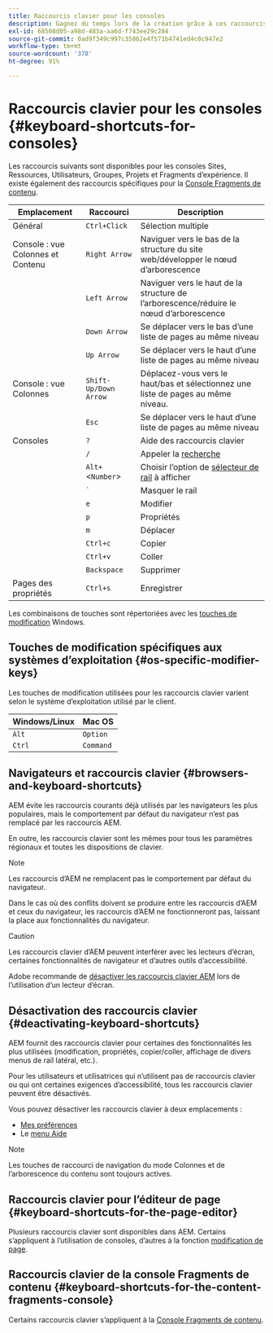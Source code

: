 ```yaml
---
title: Raccourcis clavier pour les consoles
description: Gagnez du temps lors de la création grâce à ces raccourcis clavier
exl-id: 68508d05-a98d-483a-aa6d-f743ee29c284
source-git-commit: 0ad9f349c997c35862e4f571b4741ed4c0c947e2
workflow-type: tm+mt
source-wordcount: '378'
ht-degree: 91%

---
```


# Raccourcis clavier pour les consoles {#keyboard-shortcuts-for-consoles}

Les raccourcis suivants sont disponibles pour les consoles Sites, Ressources, Utilisateurs, Groupes, Projets et Fragments d’expérience. Il existe également des raccourcis spécifiques pour la [Console Fragments de contenu](#keyboard-shortcuts-for-the-content-fragments-console).

| Emplacement | Raccourci | Description |
|---|---|---|
| Général | `Ctrl+Click` | Sélection multiple |
| Console : vue Colonnes et Contenu | `Right Arrow` | Naviguer vers le bas de la structure du site web/développer le nœud d’arborescence |
|  | `Left Arrow` | Naviguer vers le haut de la structure de l’arborescence/réduire le nœud d’arborescence |
|  | `Down Arrow` | Se déplacer vers le bas d’une liste de pages au même niveau |
|  | `Up Arrow` | Se déplacer vers le haut d’une liste de pages au même niveau |
| Console : vue Colonnes | `Shift-Up/Down Arrow` | Déplacez-vous vers le haut/bas et sélectionnez une liste de pages au même niveau. |
|  | `Esc` | Se déplacer vers le haut d’une liste de pages au même niveau |
| Consoles | `?` | Aide des raccourcis clavier |
|  | `/` | Appeler la [recherche](/help/sites-cloud/authoring/getting-started/search.md) |
|  | `Alt+`&lt;`Number`> | Choisir l’option de [sélecteur de rail](/help/sites-cloud/authoring/getting-started/basic-handling.md#rail-selector) à afficher |
|  | ``` ` ``` | Masquer le rail |
|  | `e` | Modifier |
|  | `p` | Propriétés |
|  | `m` | Déplacer |
|  | `Ctrl+c` | Copier |
|  | `Ctrl+v` | Coller |
|  | `Backspace` | Supprimer |
| Pages des propriétés | `Ctrl+s` | Enregistrer |

Les combinaisons de touches sont répertoriées avec les [touches de modification](#os-specific-modifier-keys) Windows.

## Touches de modification spécifiques aux systèmes d’exploitation {#os-specific-modifier-keys}

Les touches de modification utilisées pour les raccourcis clavier varient selon le système d’exploitation utilisé par le client.

| Windows/Linux | Mac OS |
|---|---|
| `Alt` | `Option` |
| `Ctrl` | `Command` |

## Navigateurs et raccourcis clavier {#browsers-and-keyboard-shortcuts}

AEM évite les raccourcis courants déjà utilisés par les navigateurs les plus populaires, mais le comportement par défaut du navigateur n’est pas remplacé par les raccourcis AEM.

En outre, les raccourcis clavier sont les mêmes pour tous les paramètres régionaux et toutes les dispositions de clavier.

>[!NOTE]
>
>Les raccourcis d’AEM ne remplacent pas le comportement par défaut du navigateur.
>
>Dans le cas où des conflits doivent se produire entre les raccourcis d’AEM et ceux du navigateur, les raccourcis d’AEM ne fonctionneront pas, laissant la place aux fonctionnalités du navigateur.

>[!CAUTION]
>
>Les raccourcis clavier d’AEM peuvent interférer avec les lecteurs d’écran, certaines fonctionnalités de navigateur et d’autres outils d’accessibilité.
>
>Adobe recommande de [désactiver les raccourcis clavier AEM](#deactivating-keyboard-shortcuts) lors de l’utilisation d’un lecteur d’écran.

## Désactivation des raccourcis clavier {#deactivating-keyboard-shortcuts}

AEM fournit des raccourcis clavier pour certaines des fonctionnalités les plus utilisées (modification, propriétés, copier/coller, affichage de divers menus de rail latéral, etc.).

Pour les utilisateurs et utilisatrices qui n’utilisent pas de raccourcis clavier ou qui ont certaines exigences d’accessibilité, tous les raccourcis clavier peuvent être désactivés.

Vous pouvez désactiver les raccourcis clavier à deux emplacements :

* [Mes préférences](/help/sites-cloud/authoring/getting-started/account-environment.md#my-preferences)
* Le [menu Aide](/help/sites-cloud/authoring/getting-started/basic-handling.md#accessing-help)

>[!NOTE]
>
>Les touches de raccourci de navigation du mode Colonnes et de l’arborescence du contenu sont toujours actives.

## Raccourcis clavier pour l’éditeur de page {#keyboard-shortcuts-for-the-page-editor}

Plusieurs raccourcis clavier sont disponibles dans AEM. Certains s’appliquent à l’utilisation de consoles, d’autres à la fonction [modification de page](/help/sites-cloud/authoring/fundamentals/keyboard-shortcuts.md).

## Raccourcis clavier de la console Fragments de contenu {#keyboard-shortcuts-for-the-content-fragments-console}

Certains raccourcis clavier s’appliquent à la [Console Fragments de contenu](/help/sites-cloud/administering/content-fragments/keyboard-shortcuts.md).